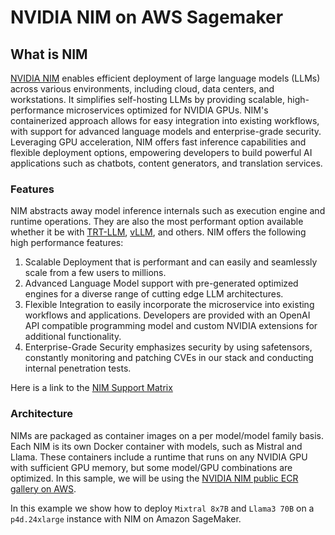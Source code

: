# NVIDIA NIM on AWS Sagemaker

## What is NIM

[NVIDIA NIM](https://catalog.ngc.nvidia.com/orgs/nim/teams/mistralai/containers/mixtral-8x7b-instruct-v01) enables efficient deployment of large language models (LLMs) across various environments, including cloud, data centers, and workstations. It simplifies self-hosting LLMs by providing scalable, high-performance microservices optimized for NVIDIA GPUs. NIM's containerized approach allows for easy integration into existing workflows, with support for advanced language models and enterprise-grade security. Leveraging GPU acceleration, NIM offers fast inference capabilities and flexible deployment options, empowering developers to build powerful AI applications such as chatbots, content generators, and translation services.

### Features

NIM abstracts away model inference internals such as execution engine and runtime operations. They are also the most performant option available whether it be with [TRT-LLM](https://github.com/NVIDIA/TensorRT-LLM), [vLLM](https://github.com/vllm-project/vllm), and others. NIM offers the following high performance features:

1. Scalable Deployment that is performant and can easily and seamlessly scale from a few users to millions.
2. Advanced Language Model support with pre-generated optimized engines for a diverse range of cutting edge LLM architectures.
3. Flexible Integration to easily incorporate the microservice into existing workflows and applications. Developers are provided with an OpenAI API compatible programming model and custom NVIDIA extensions for additional functionality.
4. Enterprise-Grade Security emphasizes security by using safetensors, constantly monitoring and patching CVEs in our stack and conducting internal penetration tests.

Here is a link to the [NIM Support Matrix](https://docs.nvidia.com/nim/large-language-models/latest/support-matrix.html)

### Architecture

NIMs are packaged as container images on a per model/model family basis. Each NIM is its own Docker container with models, such as Mistral and Llama. These containers include a runtime that runs on any NVIDIA GPU with sufficient GPU memory, but some model/GPU combinations are optimized. In this sample, we will be using the [NVIDIA NIM public ECR gallery on AWS](https://gallery.ecr.aws/nvidia/nim).

In this example we show how to deploy `Mixtral 8x7B` and `Llama3 70B` on a `p4d.24xlarge` instance with NIM on Amazon SageMaker.
